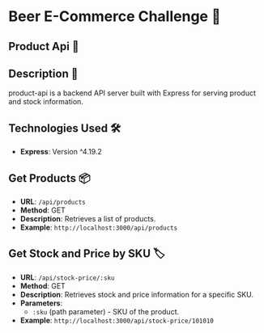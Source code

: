 # Beer E-Commerce Challenge 🍺

## Product Api 🚀

## Description 💬

product-api is a backend API server built with Express for serving product and stock information.

## Technologies Used 🛠️

- **Express**: Version ^4.19.2

## Get Products 📦

- **URL**: `/api/products`
- **Method**: GET
- **Description**: Retrieves a list of products.
- **Example**: `http://localhost:3000/api/products`

## Get Stock and Price by SKU 🏷️

- **URL**: `/api/stock-price/:sku`
- **Method**: GET
- **Description**: Retrieves stock and price information for a specific SKU.
- **Parameters**:
  - `:sku` (path parameter) - SKU of the product.
- **Example**: `http://localhost:3000/api/stock-price/101010`

